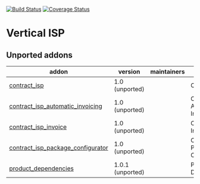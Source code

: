 [![Build Status](https://travis-ci.org/OCA/vertical-isp.svg?branch=8.0)](https://travis-ci.org/OCA/vertical-isp)
[![Coverage Status](https://coveralls.io/repos/OCA/vertical-isp/badge.png?branch=8.0)](https://coveralls.io/r/OCA/vertical-isp?branch=8.0)

# Vertical ISP

[//]: # (addons)

Unported addons
---------------
addon | version | maintainers | summary
--- | --- | --- | ---
[contract_isp](contract_isp/) | 1.0 (unported) |  | Contract ISP
[contract_isp_automatic_invoicing](contract_isp_automatic_invoicing/) | 1.0 (unported) |  | Contract ISP Automatic Invoicing
[contract_isp_invoice](contract_isp_invoice/) | 1.0 (unported) |  | Contract ISP Invoice
[contract_isp_package_configurator](contract_isp_package_configurator/) | 1.0 (unported) |  | Contract ISP Package Configurator
[product_dependencies](product_dependencies/) | 1.0.1 (unported) |  | Product Dependencies

[//]: # (end addons)
